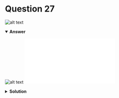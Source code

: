 # Question 27
![alt text](q27.png)

<details open>
<summary><b>Answer</b></summary>

![alt text](a27.svg)
![alt text](a27.py)
</details>

<details>
<summary><b>Solution</b></summary>

![alt text](s27.png)
</details>

